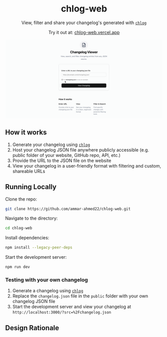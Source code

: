<div align="center">
    <h1>chlog-web</h1>
    <p>View, filter and share your changelog's generated with <a href="https://github.com/ammar-ahmed22/chlog"><code>chlog</code></a></p>
    <p>Try it out at: <a href="https://chlog-web.vercel.app">chlog-web.vercel.app</a></p>
</div>
<div align="center">
<img src="./assets/chlog-web-demo-v2.gif" width="1400" />
</div>

## How it works
1. Generate your changelog using [`chlog`](https://github.com/ammar-ahmed22/chlog)
2. Host your changelog JSON file anywhere publicly accessible (e.g. public folder of your website, GitHub repo, API, etc.)
3. Provide the URL to the JSON file on the website
4. View your changelog in a user-friendly format with filtering and custom, shareable URLs

## Running Locally
Clone the repo:
```bash
git clone https://github.com/ammar-ahmed22/chlog-web.git
```
Navigate to the directory:
```bash
cd chlog-web
```
Install dependencies:
```bash
npm install --legacy-peer-deps
```
Start the development server:
```bash
npm run dev
```

### Testing with your own changelog
1. Generate a changelog using [`chlog`](https://github.com/ammar-ahmed22/chlog)
2. Replace the `changelog.json` file in the `public` folder with your own changelog JSON file
3. Start the development server and view your changelog at `http://localhost:3000/?src=%2Fchangelog.json`

## Design Rationale
